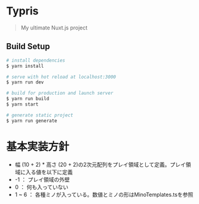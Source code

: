 # Typris

> My ultimate Nuxt.js project

## Build Setup

``` bash
# install dependencies
$ yarn install

# serve with hot reload at localhost:3000
$ yarn run dev

# build for production and launch server
$ yarn run build
$ yarn start

# generate static project
$ yarn run generate
```
# 基本実装方針
- 幅 (10 + 2) * 高さ (20 + 2)の2次元配列をプレイ領域として定義。プレイ領域に入る値を以下に定義
- -1 ： プレイ領域の外壁
- 0 ： 何も入っていない
- 1 ~ 6 ： 各種ミノが入っている。数値とミノの形はMinoTemplates.tsを参照